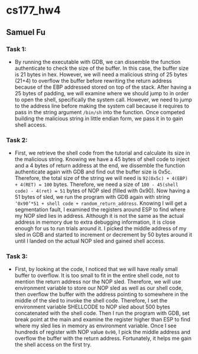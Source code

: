 # cs177_hw4
## Samuel Fu

### Task 1:
* By running the executable with GDB, we can dissemble the function authenticate to check the size of the buffer. In this case, the buffer size is 21 bytes in hex. However, we will need a malicious string of 25 bytes (21+4) to overflow the buffer before rewriting the return address because of the EBP addressed stored on top of the stack. After having a 25 bytes of padding, we will examine where we should jump to in order to open the shell, specifically the system call. However, we need to jump to the address line before making the system call because it requires to pass in the string argument `/bin/sh` into the function. Once competed building the malicious string in little endian form, we pass it in to gain shell access.

### Task 2:
* First, we retrieve the shell code from the tutorial and calculate its size in the malicious string. Knowing we have a 45 bytes of shell code to inject and a 4 bytes of return address at the end, we dissemble the function authenticate again with GDB  and find out the buffer size is 0x5c. Therefore, the total size of the string we will need is `92(0x5c) + 4(EBP) + 4(RET) = 100` bytes. Therefore, we need a size of `100 - 45(shell code) - 4(ret) = 51` bytes of NOP sled (filled with 0x90). Now having a 51 bytes of sled, we run the program with GDB again with string `‘0x90’*51 + shell code + random_return_address`. Knowing I will get a segmentation fault, I examined the registers around ESP to find where my NOP sled lies in address. Although it is not the same as the actual address in memory due to extra debugging information, it is close enough for us to run trials around it. I picked the middle address of my sled in GDB and started to increment or decrement by 50 bytes around it until I landed on the actual NOP sled and gained shell access.

### Task 3:
* First, by looking at the code, I noticed that we will have really small buffer to overflow. It is too small to fit in the entire shell code, not to mention the return address nor the NOP sled. Therefore, we will use environment variable to store our NOP sled as well as our shell code, then overflow the buffer with the address pointing to somewhere in the middle of the sled to invoke the shell code. Therefore, I set the environment variable SHELLCODE to NOP sled about 500 bytes concatenated with the shell code. Then I run the program with GDB, set break point at the main and examine the register higher than ESP to find where my sled lies in memory as environment variable. Once I see hundreds of register with NOP value `0x90`, I pick the middle address and overflow the buffer with the return address. Fortunately, it helps me gain the shell access on the first try.



